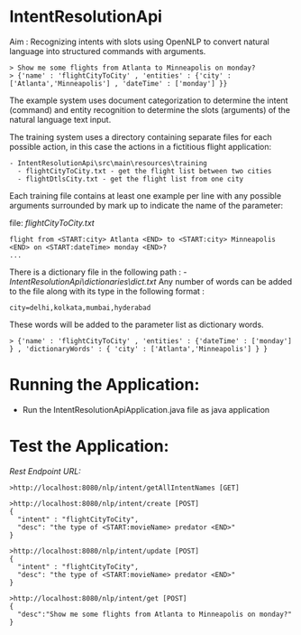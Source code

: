 # IntentResolutionApi

Aim : Recognizing intents with slots using OpenNLP to convert natural language into structured commands with arguments.
```
> Show me some flights from Atlanta to Minneapolis on monday?
> {'name' : 'flightCityToCity' , 'entities' : {'city' : ['Atlanta','Minneapolis'] , 'dateTime' : ['monday'] }}
```
The example system uses document categorization to determine the intent (command) and entity recognition to determine the slots (arguments) of the natural language text input.

The training system uses a directory containing separate files for each possible action, in this case the actions in a fictitious flight application:
```
- IntentResolutionApi\src\main\resources\training
  - flightCityToCity.txt - get the flight list between two cities
  - flightDtlsCity.txt - get the flight list from one city
 ```
Each training file contains at least one example per line with any possible arguments surrounded by mark up to indicate the name of the parameter:

file: *flightCityToCity.txt*
```
flight from <START:city> Atlanta <END> to <START:city> Minneapolis <END> on <START:dateTime> monday <END>?
...
```

There is a dictionary file in the following path : *-IntentResolutionApi\dictionaries\dict.txt*
Any number of words can be added to the file along with its type in the following format :
```
city=delhi,kolkata,mumbai,hyderabad
```

These words will be added to the parameter list as dictionary words.
```
> {'name' : 'flightCityToCity' , 'entities' : {'dateTime' : ['monday'] } , 'dictionaryWords' : { 'city' : ['Atlanta','Minneapolis'] } }
```

# Running the Application:
- Run the IntentResolutionApiApplication.java file as java application 

# Test the Application:
*Rest Endpoint URL:*
```
>http://localhost:8080/nlp/intent/getAllIntentNames [GET]
```
```
>http://localhost:8080/nlp/intent/create [POST]
{
  "intent" : "flightCityToCity",
  "desc": "the type of <START:movieName> predator <END>"
}
```
```
>http://localhost:8080/nlp/intent/update [POST]
{
  "intent" : "flightCityToCity",
  "desc": "the type of <START:movieName> predator <END>"
}
```
```
>http://localhost:8080/nlp/intent/get [POST]
{
  "desc":"Show me some flights from Atlanta to Minneapolis on monday?"
}
```


